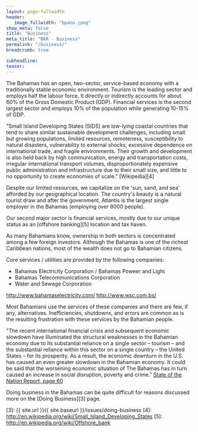 ```yaml
---
layout: page-fullwidth
header:
   image_fullwidth: "bpano.jpeg"
show_meta: false
title: "Business"
meta_title: "BKR - Business"
permalink: "/business/"
breadcrumb: true

subheadline: 
teaser:
---
```

>
The Bahamas has an open, two-sector, service-based economy with a traditionally stable economic environment. Tourism is the leading sector and employs half the labour force. It directly or indirectly accounts for about 60% of the Gross Domestic Product (GDP). Financial services is the second largest sector and employs 10% of the population while generating 10-15% of GDP.

"Small Island Developing States (SIDS) are low-lying coastal countries that tend to share similar sustainable development challenges, including small but growing populations, limited resources, remoteness, susceptibility to natural disasters, vulnerability to external shocks, excessive dependence on international trade, and fragile environments. Their growth and development is also held back by high communication, energy and transportation costs, irregular international transport volumes, disproportionately expensive public administration and infrastructure due to their small size, and little to no opportunity to create economies of scale."
[Wikipedia][4]

Despite our limited resources, we capitalize on the 'sun, sand, and sea' afforded by our geographical location. The country's beauty is a natural tourist draw and after the government, Atlantis is the largest single employer in the Bahamas (employing over 8000 people).

Our second major sector is financial services, mostly due to our unique status as an [offshore banking][5] location and tax haven.

As many Bahamians know, ownership in both sectors is concentrated among a few foreign investors. Although the Bahamas is one of the richest Caribbean nations, most of the wealth does not go to Bahamian citizens.

Core services / utilities are provided by the following companies:
* Bahamas Electricity Corporation / Bahamas Poweer and Light
* Bahamas Telecommunications Corporation
* Water and Sewage Corporation

http://www.bahamaselectricity.com/
http://www.wsc.com.bs/

Most Bahamians use the services of these companies and there are few, if any, alternatives. Inefficiencies, shutdowns, and errors are common as is the resulting frustration with these services by the Bahamian people.

"The recent international financial crisis and subsequent economic slowdown have illuminated the structural weaknesses in the Bahamian economy due to its substantial reliance on a single sector – tourism – and the substantial reliance within this sector on a single country – the United States – for its prosperity. As a result, the economic downturn in the U.S. has caused an even greater slowdown in the Bahamian economy. It could be said that the worsening economic situation of The Bahamas has in turn caused an increase in social disruption, poverty and crime." [State of the Nation Report, page 60][1]

Doing business in the Bahamas can be quite difficult for reasons discussed more on the [Doing Business][3] page.

[1]: http://www.vision2040bahamas.org/media/uploads/State_of_the_Nation_Summary_Report.pdf
[2]: http://competecaribbean.org/wp-content/uploads/2015/02/2014-The-Bahamas-Private-Sector-Assessment-Report.pdf
[3]: {{ site.url }}{{ site.baseurl }}/issues/doing-business
[4]: http://en.wikipedia.org/wiki/Small_Island_Developing_States
[5]: http://en.wikipedia.org/wiki/Offshore_bank